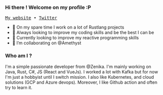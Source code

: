 ### Hi there ! Welcome on my profile :P

<p>
  <samp>
    <a href="https://www.wootlab.io">My website</a> •
    <a href="https://twitter.com/JeremyThulliez">Twitter</a>
  </samp>
</p>

- 🔭 On my spare time I work on a lot of Rustlang projects 
- 🥇 Always looking to improve my coding skills and be the best I can be
- 🌱 Currently looking to improve my reactive programming skills
- 👯 I’m collaborating on @Amethyst 

### Who am I ?

I'm a simple passionate developer from @Zenika. I'm mainly working on Java, Rust, C#, JS (React and VueJs). I worked a lot with Kafka but for now I'm just a hobbyist until I switch mission. I also like Kubernetes, and cloud solutions (GCP and Azure devops). Moreover, I like Github action and often try to learn it. 


